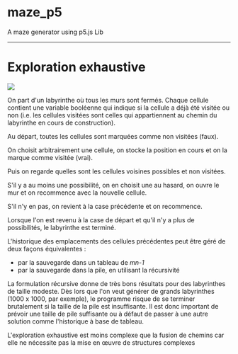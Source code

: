 # maze_p5
A maze generator using p5.js Lib

---

# Exploration exhaustive

![](https://upload.wikimedia.org/wikipedia/commons/b/b3/Yl_maze_ani_algo2.gif)

On part d'un labyrinthe où tous les murs sont fermés. Chaque cellule contient une variable booléenne qui indique si la cellule a déjà été visitée ou non (i.e. les cellules visitées sont celles qui appartiennent au chemin du labyrinthe en cours de construction).

Au départ, toutes les cellules sont marquées comme non visitées (faux).

On choisit arbitrairement une cellule, on stocke la position en cours et on la marque comme visitée (vrai).

Puis on regarde quelles sont les cellules voisines possibles et non visitées.

S'il y a au moins une possibilité, on en choisit une au hasard, on ouvre le mur et on recommence avec la nouvelle cellule.

S'il n'y en pas, on revient à la case précédente et on recommence.

Lorsque l'on est revenu à la case de départ et qu'il n'y a plus de possibilités, le labyrinthe est terminé.

L'historique des emplacements des cellules précédentes peut être géré de deux façons équivalentes :

  - par la sauvegarde dans un tableau de *mn-1*
  - par la sauvegarde dans la pile, en utilisant la récursivité
  
La formulation récursive donne de très bons résultats pour des labyrinthes de taille modeste. Dès lors que l'on veut générer de grands labyrinthes (1000 x 1000, par exemple), le programme risque de se terminer brutalement si la taille de la pile est insuffisante. Il est donc important de prévoir une taille de pile suffisante ou à défaut de passer à une autre solution comme l'historique à base de tableau.

L'exploration exhaustive est moins complexe que la fusion de chemins car elle ne nécessite pas la mise en œuvre de structures complexes
